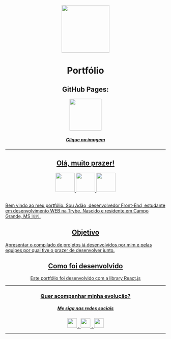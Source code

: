<p align="center"><img width='150px' src='https://image.flaticon.com/icons/png/512/5052/5052321.png' />
<h1 align="center">Portfólio</h1>  </p>

 <h2 align="center">GitHub Pages:</h2>
 
 <div align="center">
   <a href="https://adaobjr.github.io/Portfolio/" target="_blank">
    <img width='100px' src='https://image.flaticon.com/icons/png/512/5222/5222347.png' target="_blank" />
 </div>
 
<h5 align="center">Clique na imagem</h5>


 ---
 
 <div align="center">
 <h2>Olá, muito prazer!</h2>  <img width='60px' src='https://image.flaticon.com/icons/png/512/3770/3770845.png' />  <img width='60px' src='https://image.flaticon.com/icons/png/512/5110/5110213.png' />  <img width='60px' src='https://image.flaticon.com/icons/png/512/501/501127.png' />
 </div>

 </br>
<p>Bem vindo ao meu portfólio.
Sou Adão, desenvolvedor Front-End, estudante em desenvolvimento WEB na Trybe. Nascido e residente em Campo Grande, MS 🇧🇷.</p>

<h2 align="center">Objetivo</h2>

 <p>Apresentar o compilado de projetos já desenvolvidos por mim e pelas equipes por qual tive o prazer de 
 desenvolver junto.</p>

<h2 align="center">Como foi desenvolvido</h2>

 <p align="center">Este portfólio foi desenvolvido com a library React.js</p>
 
 ---
 <h3 align="center">Quer acompanhar minha evolução?</h3>
 <h5 align="center">Me siga nas redes sociais</H5>

 <div align="center">
      <span>
       <a href="https://github.com/AdaoBJr">
       <img width='30px' src='https://image.flaticon.com/icons/png/512/779/779088.png' target="_blank" />
     </span>. 
     <span>
       <a href="https://www.linkedin.com/in/adao-bjunior/">
        <img width='30px' src='https://image.flaticon.com/icons/png/512/1383/1383262.png' target="_blank" />
     </span>
     <span>. 
       <a href="https://www.instagram.com/adao_jrr_/">
        <img width='30px' src='https://img-premium.flaticon.com/png/512/477/premium/477708.png?token=exp=1627609548~hmac=ca8a9bcfa780e2631ade1acaf7e9f44b' target="_blank" />
     </span>
 </div>
 
 
  

---
  
